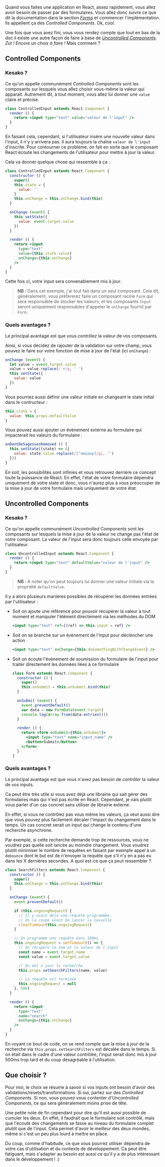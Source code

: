 Quand vous faites une application en React, assez rapidement, vous allez avoir besoin de passer par des formulaires. Vous allez donc suivre ce que dit la documentation dans la section [*Forms*](https://facebook.github.io/react/docs/forms.html) et commencer l'implémentation. Ils appellent ça des *Controlled Components*. Ok, cool.

Une fois que vous avez fini, vous vous rendez compte que tout en bas de la doc il existe une autre façon de faire à base de *[Uncontrolled Components](https://facebook.github.io/react/docs/uncontrolled-components.html)*. *Zut&nbsp;! Encore un choix à faire&nbsp;!* Mais comment ?

## Controlled Components

### Kesako&nbsp;?

Ce qu'on appelle communément *Controlled Components* sont les composants sur lesquels vous allez choisir vous-même la valeur qui apparaît. Autrement dit, à tout moment, vous allez lui donner une `value` claire et précise.

```jsx
class ControlledInput extends React.Component {
  render () {
    return <input type="text" value="valeur de l'input" />
  }
}
```

En faisant cela, cependant, si l'utilisateur insère une nouvelle valeur dans l'input, il n'y y arrivera pas. Il aura toujours la chaîne `valeur de l'input` d'inscrite. Pour contourner ce problème, on fait en sorte que le composant React écoute les changements de l'utilisateur pour mettre à jour la valeur.

Cela va donner quelque chose qui ressemble à ça&nbsp;:

```jsx
class ControlledInput extends React.Component {
  constructor () {
    super()
    this.state = {
      value: ''
    }
    this.onChange = this.onChange.bind(this)
  }

  onChange (event) {
    this.setState({
      value: event.target.value
    })
  }

  render () {
    return <input
      type="text"
      value={this.state.value}
      onChange={this.onChange}
    />
  }
}
```

Cette fois ci, votre input sera convenablement mis à jour.

> **NB&nbsp;:** Dans cet exemple, j'ai tout fait dans un seul composant. Cela dit, généralement, vous préfererez faire un composant racine `Form` qui sera responsable de stocker les valeurs, et les composants `Input` seront uniquement responsables d'appeler le `onChange` fournit par `Form`.

### Quels avantages ?

Le principal avantage est que vous *contrôlez* la valeur de vos composants.

Ainsi, si vous décidez de rajouter de la validation sur votre champ, vous pouvez le faire sur votre fonction de mise à jour de l'état (ici `onChange`)&nbsp;:

```jsx
onChange (event) {
  let value = event.target.value
  value = value.replace(/ +/g, ' ')
  this.setState({
    value: value
  })
}
```

Vous pourriez aussi définir une valeur initiale en changeant le state initial dans le contructeur&nbsp;:

```jsx
this.state = {
  value: this.props.defaultValue
}
```

Vous pouvez aussi ajouter un évènement externe au formulaire qui impacterait les valeurs du formulaire&nbsp;:

```jsx
onDentDeSagessesRemoved () {
  this.setState((state) => ({
    value: state.value.replace(/[^aeiouy]/gi, '')
  }))
}
```

En soit, les possibilités sont infinies et vous retrouvez derrière ce concept toute la puissance de React. En effet, l'état de votre formulaire dépendra uniquement de votre state et donc, vous n'aurez plus à vous préoccuper de la mise à jour de votre formulaire mais uniquement de votre état.

## Uncontrolled Components

### Kesako ?

Ce qu'on appelle communément *Uncontrolled Components* sont les composants sur lesquels la mise à jour de la valeur ne change pas l'état de votre composant. La valeur de l'input sera donc toujours celle envoyée par l'utilisateur.

```jsx
class UncontrolledInput extends React.Component {
  render () {
    return <input type="text" defaultValue="valeur de l'input" />
  }
}
```

> **NB&nbsp;:** A noter qu'on peut toujours lui donner une valeur initiale via la propriété `defaultValue`.

Il y a alors plusieurs manières possibles de récupérer les données entrées par l'utilisateur&nbsp;:

* Soit on ajoute une référence pour pouvoir récupérer la valeur à tout moment et manipuler l'élément directement via les méthodes du DOM
    ```jsx
    <input type="text" ref={(ref) => this.input = ref} />
    ```
* Soit on se branche sur un évènement de l'input pour déclencher une action
    ```jsx
    <input type="text" onChange={this.doSomethingWithChangeEvent} />
    ```
* Soit on écoute l'évènement de soumission du formulaire de l'input pour traiter directement les données liées à ce formulaire
    ```jsx
    class Form extends React.Component {
      constructor () {
        super()
        this.onSubmit = this.onSubmit.bind(this)
      }

      onSubmit (event) {
        event.preventDefault()
        var data = new FormData(event.target)
        console.log(Array.from(data.entries()))
      }

      render () {
        return <form onSubmit={this.onSubmit}>
          <input type="text" name="input_name" />
          <button>Submit</button>
        </form>
      }
    }
    ```

### Quels avantages ?

Le principal avantage est que vous n'avez pas besoin de *contrôler* la valeur de vos inputs.

Ca peut être très utile si vous avez déjà une librairie qui sait gérer des formulaires mais qui n'est pas écrite en React. Cependant, je vais plutôt vous parler d'un cas concret sans utiliser de librairie externe.

En effet, si vous ne contrôlez pas vous même les valeurs, ça veut aussi dire que vous pouvez plus facilement décaler l'impact du changement dans le temps. Un cas concret serait un input qui change le contenu d'une recherche asynchrone.

Par exemple, si cette recherche demande trop de ressources, vous ne voudrez pas quelle soit lancée au moindre changement. Vous voudrez plutôt minimiser le nombre de requêtes en faisant par exemple appel à un `debounce` dont le but est de n'envoyer la requête que s'il n'y en a pas eu dans les X dernières secondes. A quoi est-ce que ça peut ressembler ?

```jsx
class SearchFilters extends React.Component {
  constructor () {
    super()
    this.onChange = this.onChange.bind(this)
  }

  onChange (event) {
    event.preventDefault()

    if (this.ongoingRequest) {
      // Il y avait déjà une requête programmée.
      // On la coupe avant de lancer la nouvelle
      clearTimeout(this.ongoingRequest)
    }

    // On programme une requête dans 100ms
    this.ongoingRequest = setTimeout(() => {
      // On récupère le nom et la valeur de l'input
      const name = event.target.name
      const value = event.target.value

      // On met à jour la recherche
      this.props.setSearchFilters(name, value)

      // La requête est terminée
      this.ongoingRequest = null
    }, 500)
  }

  render () {
    return <input
      type="text"
      name="search"
      onChange={this.onChange}
    />
  }
}
```

En voyant ce bout de code, on se rend compte que la mise à jour de la recherche via `this.props.setSearchFilters` est décalée dans le temps. Si on était dans le cadre d'une valeur contrôlée, l'input serait donc mis à jour 500ms trop tard et du coup désagréable à l'utilisation.

## Que choisir ?

Pour moi, le choix se résume à savoir si vos inputs ont besoin d'avoir des validations/resets/transformations. Si oui, partez sur des *Controlled Components*. Si non, vous pouvez vous contenter d'*Uncontrolled Components*, ce qui sera généralement moins prise de tête.

Une petite note de fin cependant pour dire qu'il est aussi possible de cumuler les deux. En effet, il faudrait que le formulaire soit contrôlé, mais que l'écoute des changements se fasse au niveau du formulaire complet plutôt que de l'input. Cela permet d'avoir le meilleur des deux mondes, même si c'est un peu plus lourd à mettre en place.

Du coup, comme d'habitude, ce que vous pourrez utiliser dépendra de votre cas d'utilisation et du contexte de développement. Ca peut être fatiguant, mais s'adapter au besoin est aussi ce qu'il y a de plus intéressant dans le développement&nbsp;! :)
